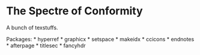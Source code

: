 The Spectre of Conformity
=========================

A bunch of texstuffs.

Packages:
    * hyperref
    * graphicx
    * setspace
    * makeidx
    * ccicons
    * endnotes
    * afterpage
    * titlesec
    * fancyhdr
